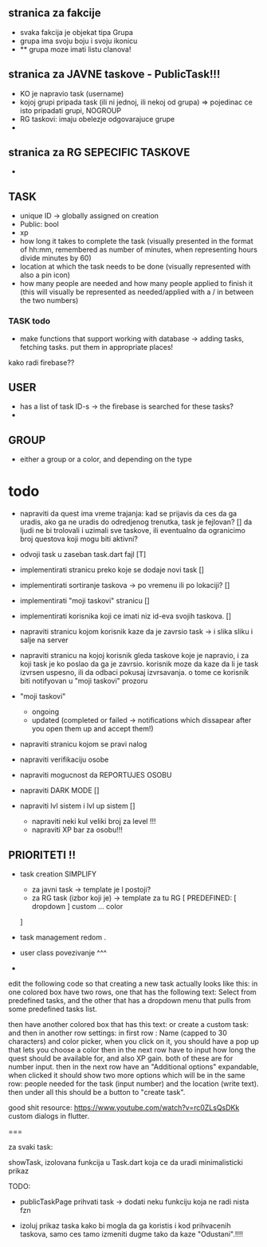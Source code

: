 ## stranica za fakcije

- svaka fakcija je objekat tipa Grupa
- grupa ima svoju boju i svoju ikonicu
- ** grupa moze imati listu clanova!


## stranica za JAVNE taskove - PublicTask!!!

- KO je napravio task (username)
- kojoj grupi pripada task (ili ni jednoj, ili nekoj od grupa) => pojedinac ce isto pripadati grupi, NOGROUP
- RG taskovi: imaju obelezje odgovarajuce grupe
- 

## stranica za RG SEPECIFIC TASKOVE

- 


## TASK
- unique ID -> globally assigned on creation
- Public: bool
- xp 
- how long it takes to complete the task (visually presented in the format of hh:mm, remembered as number of minutes, when representing hours divide minutes by 60)
- location at which the task needs to be done (visually represented with also a pin icon)
- how many people are needed and how many people applied to finish it (this will visually be represented as needed/applied with a / in between the two numbers)

### TASK todo

- make functions that support working with database -> adding tasks, fetching tasks. put them in appropriate places!

kako radi firebase??

## USER
- has a list of task ID-s -> the firebase is searched for these tasks?
- 


## GROUP
- either a group or a color, and depending on the type 


# todo

- napraviti da quest ima vreme trajanja: kad se prijavis da ces da ga uradis, ako ga ne uradis do odredjenog trenutka, task je fejlovan? [] da ljudi ne bi trolovali i uzimali sve taskove, ili eventualno da ogranicimo broj questova koji mogu biti aktivni?

- odvoji task u zaseban task.dart fajl [T]
- implementirati stranicu preko koje se dodaje novi task []
- implementirati sortiranje taskova -> po vremenu ili po lokaciji? []
- implementirati "moji taskovi" stranicu []
- implementirati korisnika koji ce imati niz id-eva svojih taskova. []

- napraviti stranicu kojom korisnik kaze da je zavrsio task -> i slika sliku i salje na server
- napraviti stranicu na kojoj korisnik gleda taskove koje je napravio, i za koji task je ko poslao da ga je zavrsio. korisnik moze da kaze da li je task izvrsen uspesno, ili da odbaci pokusaj izvrsavanja. o tome ce korisnik biti notifyovan u "moji taskovi" prozoru

- "moji taskovi"
    - ongoing
    - updated (completed or failed -> notifications which dissapear after you open them up and accept them!)


- napraviti stranicu kojom se pravi nalog
- napraviti verifikaciju osobe
- napraviti mogucnost da REPORTUJES OSOBU

- napraviti DARK MODE []

- napraviti lvl sistem i lvl up sistem []
    - napraviti neki kul veliki broj za level !!!
    - napraviti XP bar za osobu!!!


## PRIORITETI !!

- task creation SIMPLIFY
    - za javni task              -> template je l postoji? 
    - za RG task (izbor koji je) -> template za tu RG 
    [
        PREDEFINED:
        [ dropdown ]
        custom ... color

    ]
- task management redom . 
- user class povezivanje ^^^ 
- 

edit the following code so that creating a new task actually looks like this:
in one colored box have two rows, one that has the following text:
Select from predefined tasks, and the other that has a
dropdown menu that pulls from some predefined tasks list.

then have another colored box that has this text:
or create a custom task:
and then in another row settings:
in first row : Name (capped to 30 characters) and color picker, when you click on it, you should have a pop up that lets you choose a color
then in the next row have to input how long the quest should be available for, and also XP gain. both of these are for number input.
then in the next row have an "Additional options" expandable, when clicked it should show two more options which will be in the same row: people needed for the task (input number) and the location (write text).
then under all this should be a button to "create task".



good shit resource:
https://www.youtube.com/watch?v=rc0ZLsQsDKk
custom dialogs in flutter. 

===


za svaki task:

showTask, izolovana funkcija u Task.dart koja ce da uradi minimalisticki prikaz



TODO:

- publicTaskPage prihvati task -> dodati neku funkciju koja ne radi nista fzn


- izoluj prikaz taska kako bi mogla da ga koristis i kod prihvacenih taskova, samo ces tamo izmeniti dugme tako da kaze "Odustani".!!!!
